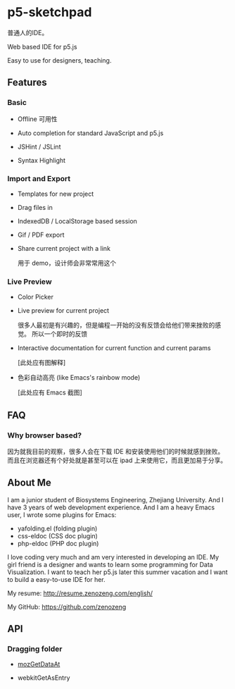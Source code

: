 # p5-sketchpad

普通人的IDE。

Web based IDE for p5.js

Easy to use for designers, teaching.

## Features

### Basic

- Offline 可用性

- Auto completion for standard JavaScript and p5.js

- JSHint / JSLint

- Syntax Highlight

### Import and Export

- Templates for new project

- Drag files in

- IndexedDB / LocalStorage based session

- Gif / PDF export

- Share current project with a link

    用于 demo，设计师会非常常用这个

### Live Preview

- Color Picker

- Live preview for current project

    很多人最初是有兴趣的，但是编程一开始的没有反馈会给他们带来挫败的感觉。
    所以一个即时的反馈

- Interactive documentation for current function and current params

    [此处应有图解释]

- 色彩自动高亮 (like Emacs's rainbow mode)

    [此处应有 Emacs 截图]

## FAQ

### Why browser based?

因为就我目前的观察，很多人会在下载 IDE 和安装使用他们的时候就感到挫败。
而且在浏览器还有个好处就是甚至可以在 ipad 上来使用它，而且更加易于分享。

## About Me

I am a junior student of Biosystems Engineering, Zhejiang University.
And I have 3 years of web development experience.
And I am a heavy Emacs user, I wrote some plugins for Emacs:
- yafolding.el (folding plugin)
- css-eldoc (CSS doc plugin)
- php-eldoc (PHP doc plugin)

I love coding very much and am very interested in developing an IDE.
My girl friend is a designer and wants to learn some programming for Data Visualization.
I want to teach her p5.js later this summer vacation and I want to build a easy-to-use IDE for her.

My resume: http://resume.zenozeng.com/english/

My GitHub: https://github.com/zenozeng

## API

### Dragging folder

- [mozGetDataAt](http://stackoverflow.com/questions/11620939/is-there-a-mozilla-equivalent-to-webkitgetasentry)

- webkitGetAsEntry
